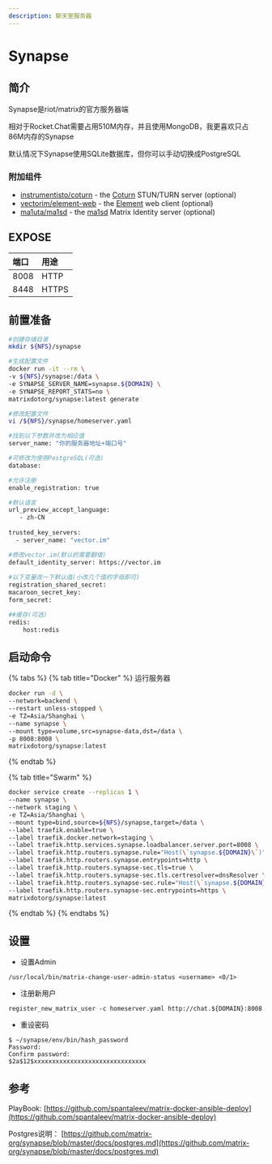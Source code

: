 ```yaml
---
description: 聊天室服务器
---
```


# Synapse

## 简介

Synapse是riot/matrix的官方服务器端

相对于Rocket.Chat需要占用510M内存，并且使用MongoDB，我更喜欢只占86M内存的Synapse

默认情况下Synapse使用SQLite数据库，但你可以手动切换成PostgreSQL



### 附加组件

* [instrumentisto/coturn](https://hub.docker.com/r/instrumentisto/coturn/) - the [Coturn](https://github.com/coturn/coturn) STUN/TURN server \(optional\)
* [vectorim/element-web](https://hub.docker.com/r/vectorim/element-web/) - the [Element](https://element.io/) web client \(optional\)
* [ma1uta/ma1sd](https://hub.docker.com/r/ma1uta/ma1sd/) - the [ma1sd](https://github.com/ma1uta/ma1sd) Matrix Identity server \(optional\)

## EXPOSE

| 端口 | 用途 |
| :--- | :--- |
| 8008 | HTTP |
| 8448 | HTTPS |



## 前置准备

```bash
#创建存储目录
mkdir ${NFS}/synapse

#生成配置文件
docker run -it --rm \
-v ${NFS}/synapse:/data \
-e SYNAPSE_SERVER_NAME=synapse.${DOMAIN} \
-e SYNAPSE_REPORT_STATS=no \
matrixdotorg/synapse:latest generate

#修改配置文件
vi /${NFS}/synapse/homeserver.yaml

#找到以下参数并改为相应值
server_name: "你的服务器地址+端口号"

#可修改为使用PostgreSQL(可选)
database: 

#允许注册
enable_registration: true

#默认语言
url_preview_accept_language:
   - zh-CN
   
trusted_key_servers:
  - server_name: "vector.im"

#修改vector.im(默认的需要翻墙)
default_identity_server: https://vector.im
   
#以下变量改一下默认值(小改几个值的字母即可)
registration_shared_secret:
macaroon_secret_key:
form_secret:

##缓存(可选)
redis:
	host:redis
```

## 启动命令  

{% tabs %}
{% tab title="Docker" %}
运行服务器

```bash
docker run -d \
--network=backend \
--restart unless-stopped \
-e TZ=Asia/Shanghai \
--name synapse \
--mount type=volume,src=synapse-data,dst=/data \
-p 8008:8008 \
matrixdotorg/synapse:latest
```
{% endtab %}

{% tab title="Swarm" %}
```bash
docker service create --replicas 1 \
--name synapse \
--network staging \
-e TZ=Asia/Shanghai \
--mount type=bind,source=${NFS}/synapse,target=/data \
--label traefik.enable=true \
--label traefik.docker.network=staging \
--label traefik.http.services.synapse.loadbalancer.server.port=8008 \
--label traefik.http.routers.synapse.rule="Host(\`synapse.${DOMAIN}\`)" \
--label traefik.http.routers.synapse.entrypoints=http \
--label traefik.http.routers.synapse-sec.tls=true \
--label traefik.http.routers.synapse-sec.tls.certresolver=dnsResolver \
--label traefik.http.routers.synapse-sec.rule="Host(\`synapse.${DOMAIN}\`)" \
--label traefik.http.routers.synapse-sec.entrypoints=https \
matrixdotorg/synapse:latest
```
{% endtab %}
{% endtabs %}



## 设置

* 设置Admin

```text
/usr/local/bin/matrix-change-user-admin-status <username> <0/1>
```

* 注册新用户

```text
register_new_matrix_user -c homeserver.yaml http://chat.${DOMAIN}:8008
```

* 重设密码

```text
$ ~/synapse/env/bin/hash_password
Password:
Confirm password:
$2a$12$xxxxxxxxxxxxxxxxxxxxxxxxxxxxxxx
```

## 参考

PlayBook: [https://github.com/spantaleev/matrix-docker-ansible-deploy](https://github.com/spantaleev/matrix-docker-ansible-deploy)

Postgres说明： [https://github.com/matrix-org/synapse/blob/master/docs/postgres.md](https://github.com/matrix-org/synapse/blob/master/docs/postgres.md)

